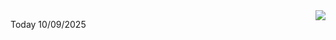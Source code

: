 <img align="right" src="https://media.giphy.com/media/M9gbBd9nbDrOTu1Mqx/giphy.gif">


Today 10/09/2025
